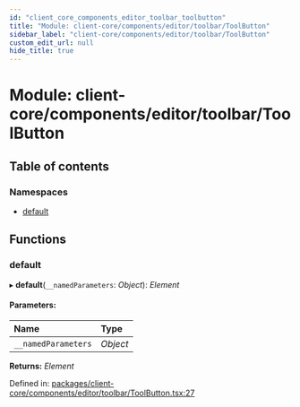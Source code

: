 ```yaml
---
id: "client_core_components_editor_toolbar_toolbutton"
title: "Module: client-core/components/editor/toolbar/ToolButton"
sidebar_label: "client-core/components/editor/toolbar/ToolButton"
custom_edit_url: null
hide_title: true
---
```


# Module: client-core/components/editor/toolbar/ToolButton

## Table of contents

### Namespaces

- [default](client_core_components_editor_toolbar_toolbutton.default.md)

## Functions

### default

▸ **default**(`__namedParameters`: *Object*): *Element*

#### Parameters:

Name | Type |
:------ | :------ |
`__namedParameters` | *Object* |

**Returns:** *Element*

Defined in: [packages/client-core/components/editor/toolbar/ToolButton.tsx:27](https://github.com/xr3ngine/xr3ngine/blob/9d253dc38/packages/client-core/components/editor/toolbar/ToolButton.tsx#L27)
